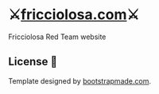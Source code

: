 # ⚔️[fricciolosa.com](https://fricciolosa.com)⚔️
Fricciolosa Red Team website

## License 📜

Template designed by [bootstrapmade.com](https://bootstrapmade.com/).
